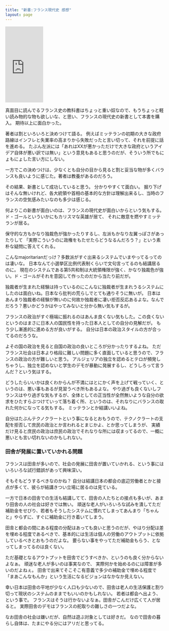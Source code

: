 ```yaml
---
title: "新書:フランス現代史 感想"
layout: page	
---
```


<iframe style="width:120px;height:240px;" marginwidth="0" marginheight="0" scrolling="no" frameborder="0" src="https://rcm-fe.amazon-adsystem.com/e/cm?ref=qf_sp_asin_til&t=karino203-22&m=amazon&o=9&p=8&l=as1&IS1=1&detail=1&asins=4121014154&bc1=ffffff&lt1=_top&fc1=333333&lc1=0066c0&bg1=ffffff&f=ifr"> </iframe>

真面目に読んでるフランス史の教科書はちょっと重い奴なので、もうちょっと軽い読み物的な物も欲しいな、と思い、フランスの現代史の新書として本書を購入。
期待以上に面白かった。

著者は割といろいろと決めつけて語る。
例えばミッテランの初期の大きな政府路線はインフレと失業率の高まりから失敗だったと言い切って、それを前提に話を進める。
たぶん左派には「あれはXXが悪かっただけで大きな政府というアイデア自体が悪い訳では無い」という意見もあると思うのだが、そういう所でもにょもにょした言い方にしない。

一方でこの決めつけは、少なくとも自分の目から見ると割と妥当な物が多くバランスも良いように感じた。著者は教養があるのだろう。

その結果、新書として成功していると思う。
分かりやすくて面白い。
掘り下げはそんな無いけれど、各大統領や首相の基本的な方針は理解出来るし、当時のフランスの空気感みたいなのも多少は感じる。

何よりこの新書が面白いのは、フランスの現代史が面白いからという気もする。
ド・ゴールといういかにもカリスマな英雄が居て、
それに敵意を燃やすミッテランが居る。

保守的な方もかなり独裁色が強かったりするし、左派もかなり左翼っぽさがあったりして
「実際こういうのに政権をもたせたらどうなるんだろう？」という素朴な疑問に答えてくれる。

こんなmajoritarianだっけ？多数派がすぐ出来るシステムでいまやってるってのは凄いな。
日本なんて小選挙区比例代表制くらいで文句言ってるのも結講居るのに。
現在のシステムである第5共和制は大統領権限が強く、かなり独裁色が強い。ド・ゴールがそれを意図して作ったのだから当たり前だが。

独裁者が生まれた経験は持っているのにこんなに独裁者が生まれうるシステムにしたのは面白いね。日本なら批判の荒らしでとても通りそうに無いが。
日本はあんまり独裁者の経験が無いのに何故か独裁者に凄い拒否反応あるよな。なんでだろう？悪いかどうかはやってみないと分から無い気もするが。

フランスの政治がすぐ極端に振れるのはあんま良くない気もした。この良くないというのはまさに日本人の国民性を持った日本人としての自分の見解だが。
もう少し漸進的に進める方が良いがする。
自分は日本の政治スタイルの方が合ってるのだろうな。

よその国の政治を見ると自国の政治の良いところが分かったりするよね。
ただフランス社会は日本より格段に難しい問題に多く直面していると思うので、フランスの政治の方が難しいと思う。
アルジェリアの独立を認めるとテロが頻発しちゃうし、独立を認めないと学生のデモが暴動に発展するし、どうしろって言うんだ？という気はする。

どうしたらいいかは良くわからんが不満にはとにかく声を上げて戦っていく、というのは、悪い事もあるが見習うべき所もあるよな。
やり過ぎも良くないしフランスはやり過ぎな気もするが、全体としての正当性が全然無いような自分の欲求をひたすらぶつけていって落ち着く所、というのは、それなりにバランスの取れた何かになってる気もする。
ミッテランとか結講いいよね。

自分はたぶんテクノクラートという事になるとおもうので、テクノクラートの支配を拒否して庶民の政治とか言われるとまじかよ、とか思ってしまうが、
実績だけ見ると庶民の政治は庶民の政治でそれなりな所には収まってるので、一概に悪いとも言い切れないのかもしれない。

### 田舎が発展に置いていかれる問題

フランスは田舎が多いので、社会の発展に田舎が置いていかれる、という事にはいろいろな試行錯誤があって興味深い。

そもそもどうするべきなのかね？
自分は結講日本の都会の底辺労働者とかと接点が多くて、彼らが結講きつい立場に居るのは見ている。

一方で日本の田舎での生活も結講してて、田舎の人たちとの接点も多いが、あまり田舎の人の社会は好きでは無い。
頑迷な老人がいろいろな試みを潰してただ補助金をせびり、若者もそうしたシステムに慣れてしまってあんまり「ちゃんと」やらずに、すぐに補助金に行き着いてしまう。

田舎と都会の間にある程度の分配はあっても良いと思うのだが、やはり分配は差を埋める程度であるべきで、基本的には生活は個人の労働のアウトプットに依拠しているべきとおもうのだよな。
要らない事をやってただ補助金もらう、となってしまってるのは良くない。

ただ基礎となるアウトプットを田舎でどうすべきか、というのも良く分からないよなぁ。
頑迷な老人が多いのは事実なので、
実際何かを始めるのには障害が多いのだよねぇ。
田舎で出来てそこそこ有意義で多少の補助金で埋める程度で「まあこんなもんか」という生活になるビジョンはなかなか見えない。

幸い日本は田舎の平地が少なく人口も少ないので、田舎は老人の生活保護と割り切って現状のシステムのままでもいいのかもしれない。
若者は都会へ出よう、という事で。 
フランスはそうは行かないよなぁ。田舎がこんだけ広くて人が居ると。
実際田舎のデモはフランスの舵取りの難しさの一つだよな。

なお田舎の社会は嫌いだが、自然は遊ぶ対象としては好きだ。
なので田舎の暮らし自体は、たまにやる分にはアリだと思ってる。

